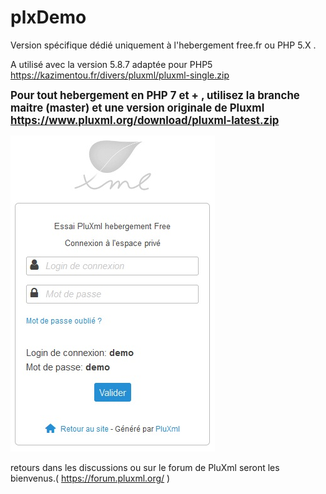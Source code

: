 # plxDemo
Version spécifique dédié uniquement à l'hebergement free.fr ou PHP 5.X . 

A utilisé avec la version 5.8.7 adaptée pour PHP5 https://kazimentou.fr/divers/pluxml/pluxml-single.zip


<big><b>Pour tout hebergement en PHP 7 et +  , utilisez la branche maitre (master) et une version originale de Pluxml https://www.pluxml.org/download/pluxml-latest.zip </b></big>

<img src="https://github.com/gcyrillus/plxDemo/blob/0.1.0/adminDemoFreeFr.jpg?raw=true">

retours dans les discussions ou sur le forum de PluXml seront les bienvenus.( https://forum.pluxml.org/ )
